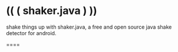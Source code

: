 (( ( shaker.java ) ))
===========

shake things up with shaker.java, a free and open source java shake detector for android.

====

